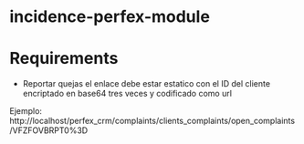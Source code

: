 # incidence-perfex-module

# Requirements

- Reportar quejas el enlace debe estar estatico con el ID del cliente encriptado en base64
  tres veces y codificado como url

Ejemplo: http://localhost/perfex_crm/complaints/clients_complaints/open_complaints/VFZFOVBRPT0%3D
